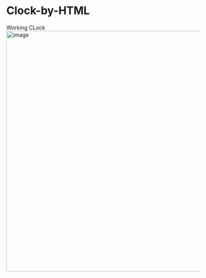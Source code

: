 # Clock-by-HTML
Working CLock
<img width="629" alt="image" src="https://user-images.githubusercontent.com/66899738/182206069-b83046c3-0de3-480e-ac4e-13b37b9b5451.png">
